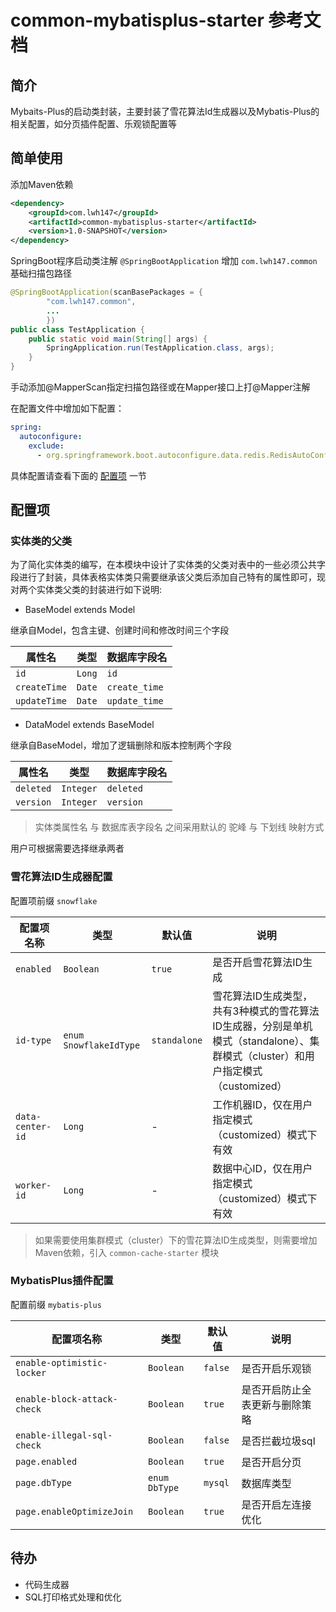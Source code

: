 # common-mybatisplus-starter 参考文档

## 简介

Mybaits-Plus的启动类封装，主要封装了雪花算法Id生成器以及Mybatis-Plus的相关配置，如分页插件配置、乐观锁配置等

## 简单使用

添加Maven依赖

```xml
<dependency>
    <groupId>com.lwh147</groupId>
    <artifactId>common-mybatisplus-starter</artifactId>
    <version>1.0-SNAPSHOT</version>
</dependency>
```

SpringBoot程序启动类注解 `@SpringBootApplication` 增加 `com.lwh147.common` 基础扫描包路径

```java
@SpringBootApplication(scanBasePackages = {
        "com.lwh147.common",
        ...
        })
public class TestApplication {
    public static void main(String[] args) {
        SpringApplication.run(TestApplication.class, args);
    }
}
```

手动添加@MapperScan指定扫描包路径或在Mapper接口上打@Mapper注解

在配置文件中增加如下配置：

```yml
spring:
  autoconfigure:
    exclude:
      - org.springframework.boot.autoconfigure.data.redis.RedisAutoConfiguration
```

具体配置请查看下面的 [配置项](#peizhixiang) 一节

<div id="peizhixiang"/>

## 配置项

### 实体类的父类

为了简化实体类的编写，在本模块中设计了实体类的父类对表中的一些必须公共字段进行了封装，具体表格实体类只需要继承该父类后添加自己特有的属性即可，现对两个实体类父类的封装进行如下说明:

* BaseModel extends Model

继承自Model，包含主键、创建时间和修改时间三个字段

| 属性名 | 类型 | 数据库字段名 |
|-------|-------|-------|
| `id` | `Long` | `id` |
| `createTime` | `Date` | `create_time` |
| `updateTime` | `Date` | `update_time` |

* DataModel extends BaseModel

继承自BaseModel，增加了逻辑删除和版本控制两个字段

| 属性名 | 类型 | 数据库字段名 |
|-------|-------|-------|
| `deleted` | `Integer` | `deleted` |
| `version` | `Integer` | `version` |

> 实体类属性名 与 数据库表字段名 之间采用默认的 驼峰 与 下划线 映射方式

用户可根据需要选择继承两者

### 雪花算法ID生成器配置

配置项前缀 `snowflake`

| 配置项名称 | 类型 | 默认值 | 说明 |
|-------|-------|-------|-------|
| `enabled` | `Boolean` | `true` | 是否开启雪花算法ID生成 |
| `id-type` | `enum SnowflakeIdType` | `standalone` | 雪花算法ID生成类型，共有3种模式的雪花算法ID生成器，分别是单机模式（standalone）、集群模式（cluster）和用户指定模式（customized） |
| `data-center-id` | `Long` | - | 工作机器ID，仅在用户指定模式（customized）模式下有效 |
| `worker-id` | `Long` | - | 数据中心ID，仅在用户指定模式（customized）模式下有效 |

> 如果需要使用集群模式（cluster）下的雪花算法ID生成类型，则需要增加Maven依赖，引入 `common-cache-starter` 模块

### MybatisPlus插件配置

配置前缀 `mybatis-plus`

| 配置项名称 | 类型 | 默认值 | 说明 |
|-------|-------|-------|-------|
| `enable-optimistic-locker` | `Boolean` | `false` | 是否开启乐观锁 |
| `enable-block-attack-check` | `Boolean` | `true` | 是否开启防止全表更新与删除策略 |
| `enable-illegal-sql-check` | `Boolean` | `false` | 是否拦截垃圾sql |
| `page.enabled` | `Boolean` | `true` | 是否开启分页 |
| `page.dbType` | `enum DbType` | `mysql` | 数据库类型 |
| `page.enableOptimizeJoin` | `Boolean` | `true` | 是否开启左连接优化 |

## 待办

* 代码生成器
* SQL打印格式处理和优化